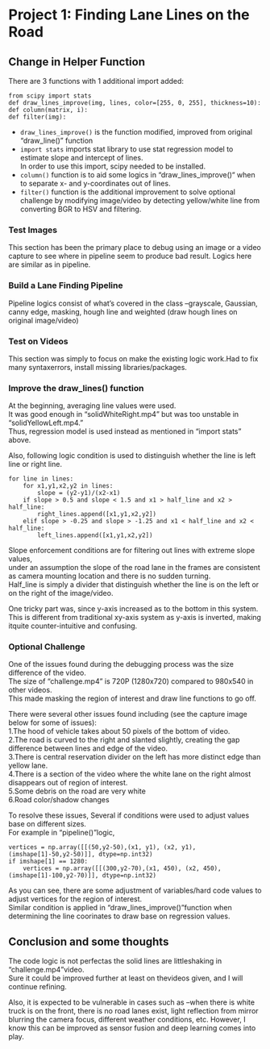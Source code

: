 # Project 1: Finding Lane Lines on the Road
## Change in Helper Function
There are 3 functions with 1 additional import added:  
```
from scipy import stats
def draw_lines_improve(img, lines, color=[255, 0, 255], thickness=10):
def column(matrix, i):
def filter(img):
```
* `draw_lines_improve()` is the function modified, improved from original “draw_line()” function  
* `import stats` imports stat library to use stat regression model to estimate slope and intercept of lines.  
In order to use this import, scipy needed to be installed.  
* `column()` function is to aid some logics in “draw_lines_improve()“ when to separate x- and y-coordinates out of lines.  
* `filter()` function is the additional improvement to solve optional challenge by modifying image/video by detecting yellow/white line from converting BGR to HSV and filtering.



### Test Images
This section has been the primary place to debug using an image or a video capture to see where in pipeline seem to produce bad result. 
Logics here are similar as in pipeline.

### Build a Lane Finding Pipeline
Pipeline logics consist of what’s covered in the class –grayscale, Gaussian, canny edge, masking, hough line and weighted 
(draw hough lines on original image/video)

### Test on Videos
This section was simply to focus on make the existing logic work.Had to fix many syntaxerrors, install missing libraries/packages.

### Improve the draw_lines() function
At the beginning, averaging line values were used.  
It was good enough in “solidWhiteRight.mp4” but was too unstable in “solidYellowLeft.mp4.”  
Thus, regression model is used instead as mentioned in “import stats” above.  

Also, following logic condition is used to distinguish whether the line is left line or right line.
```
for line in lines:
    for x1,y1,x2,y2 in lines:
        slope = (y2-y1)/(x2-x1)
    if slope > 0.5 and slope < 1.5 and x1 > half_line and x2 > half_line:
        right_lines.append([x1,y1,x2,y2])
    elif slope > -0.25 and slope > -1.25 and x1 < half_line and x2 < half_line:
        left_lines.append([x1,y1,x2,y2])
```

Slope enforcement conditions are for filtering out lines with extreme slope values,  
under an assumption the slope of the road lane in the frames are consistent as camera mounting location and there is no sudden turning.  
Half_line is simply a divider that distinguish whether the line is on the left or on the right of the image/video.  

One tricky part was, since y-axis increased as to the bottom in this system.  
This is different from traditional xy-axis system as y-axis is inverted, making itquite counter-intuitive and confusing.  

### Optional Challenge
One of the issues found during the debugging process was the size difference of the video.  
The size of “challenge.mp4” is 720P (1280x720) compared to 980x540 in other videos.  
This made masking the region of interest and draw line functions to go off.  

There were several other issues found including (see the capture image below for some of issues):  
  1.The hood of vehicle takes about 50 pixels of the bottom of video.  
  2.The road is curved to the right and slanted slightly, creating the gap difference between lines and edge of the video.  
  3.There is central reservation divider on the left has more distinct edge than yellow lane.  
  4.There is a section of the video where the white lane on the right almost disappears out of region of interest.  
  5.Some debris on the road are very white  
  6.Road color/shadow changes  



To resolve these issues, Several if conditions were used to adjust values base on different sizes.  
For example in “pipeline()”logic, 

```
vertices = np.array([[(50,y2-50),(x1, y1), (x2, y1), (imshape[1]-50,y2-50)]], dtype=np.int32)
if imshape[1] == 1280:
    vertices = np.array([[(300,y2-70),(x1, 450), (x2, 450), (imshape[1]-100,y2-70)]], dtype=np.int32)
```

As you can see, there are some adjustment of variables/hard code values to adjust vertices for the region of interest.  
Similar condition is applied in “draw_lines_improve()”function when determining the line coorinates to draw base on regression values.  

## Conclusion and some thoughts 
The code logic is not perfectas the solid lines are littleshaking in “challenge.mp4”video.  
Sure it could be improved further at least on thevideos given, and I will continue refining.  

Also, it is expected to be vulnerable in cases such as –when there is white truck is on the front, there is no road lanes exist, light reflection from mirror blurring the camera focus, different weather conditions, etc. 
However, I know this can be improved as sensor fusion and deep learning comes into play.
